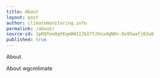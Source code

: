 ```yaml
---
title: About
layout: post
author: climatemonitoring.info
permalink: /about/
source-id: 1pRQTee8qtKqm0W1I2bI7t2Hsx4qN8n-Do95wafj82w8
published: true
---
```

About

About wgcmlimate


